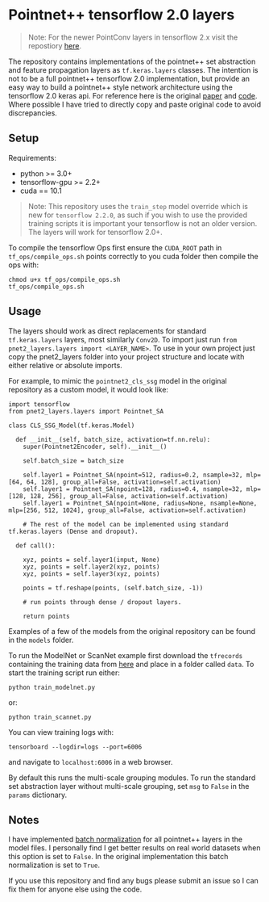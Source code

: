 # Pointnet++ tensorflow 2.0 layers

> Note: For the newer PointConv layers in tensorflow 2.x visit the repostiory [here](https://github.com/dgriffiths3/pointconv-tensorflow2).

The repository contains implementations of the pointnet++ set abstraction and feature propagation layers as `tf.keras.layers` classes. The intention is not to be a full pointnet++ tensorflow 2.0 implementation, but provide an easy way to build a pointnet++ style network architecture using the tensorflow 2.0 keras api. For reference here is the original [paper](https://arxiv.org/pdf/1706.02413.pdf) and [code](https://github.com/charlesq34/pointnet2). Where possible I have tried to directly copy and paste original code to avoid discrepancies.

## Setup

Requirements:

* python >= 3.0+
* tensorflow-gpu >= 2.2+
* cuda == 10.1
> Note: This repository uses the `train_step` model override which is new for `tensorflow 2.2.0`, as such if you wish to use the provided training scripts it is important your tensorflow is not an older version. The layers will work for tensorflow 2.0+.

To compile the tensorflow Ops first ensure the `CUDA_ROOT` path in `tf_ops/compile_ops.sh` points correctly to you cuda folder then compile the ops with:

```
chmod u+x tf_ops/compile_ops.sh
tf_ops/compile_ops.sh
```

## Usage

The layers should work as direct replacements for standard `tf.keras.layers` layers, most similarly `Conv2D`. To import just run `from pnet2_layers.layers import <LAYER_NAME>`. To use in your own project just copy the pnet2_layers folder into your project structure and locate with either relative or absolute imports.

For example, to mimic the `pointnet2_cls_ssg` model in the original repository as a custom model, it would look like:

```
import tensorflow
from pnet2_layers.layers import Pointnet_SA

class CLS_SSG_Model(tf.keras.Model)

  def __init__(self, batch_size, activation=tf.nn.relu):
    super(Pointnet2Encoder, self).__init__()

    self.batch_size = batch_size

    self.layer1 = Pointnet_SA(npoint=512, radius=0.2, nsample=32, mlp=[64, 64, 128], group_all=False, activation=self.activation)
    self.layer1 = Pointnet_SA(npoint=128, radius=0.4, nsample=32, mlp=[128, 128, 256], group_all=False, activation=self.activation)
    self.layer1 = Pointnet_SA(npoint=None, radius=None, nsample=None, mlp=[256, 512, 1024], group_all=False, activation=self.activation)

    # The rest of the model can be implemented using standard tf.keras.layers (Dense and dropout).

  def call():

    xyz, points = self.layer1(input, None)
    xyz, points = self.layer2(xyz, points)
    xyz, points = self.layer3(xyz, points)

    points = tf.reshape(points, (self.batch_size, -1))

    # run points through dense / dropout layers.

    return points
```

Examples of a few of the models from the original repository can be found in the `models` folder.

To run the ModelNet or ScanNet example first download the `tfrecords` containing the training data from [here](https://drive.google.com/open?id=1v5B68RHgDI95KM4EhDrRJxLacJAHcoxz) and place in a folder called `data`. To start the training script run either:

```
python train_modelnet.py
```
or:
```
python train_scannet.py
```

You can view training logs with:

```
tensorboard --logdir=logs --port=6006
```

and navigate to `localhost:6006` in a web browser.

By default this runs the multi-scale grouping modules. To run the standard set abstraction layer without multi-scale grouping, set `msg` to `False` in the `params` dictionary.

## Notes

I have implemented [batch normalization](https://towardsdatascience.com/batch-normalization-in-neural-networks-1ac91516821c) for all pointnet++ layers in the model files. I personally find I get better results on real world datasets when this option is set to `False`. In the original implementation this batch normalization is set to `True`.

If you use this repository and find any bugs please submit an issue so I can fix them for anyone else using the code.
